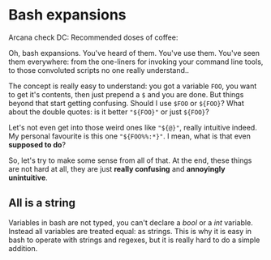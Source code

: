 # Bash expansions

Arcana check DC:
Recommended doses of coffee:

Oh, bash expansions. You've heard of them. You've use them. You've seen them
everywhere: from the one-liners for invoking your command line tools, to those
convoluted scripts no one really understand..

The concept is really easy to understand: you got a variable `FOO`, you
want to get it's contents, then just prepend a `$` and you are done. But things
beyond that start getting confusing. Should I use `$FOO` or `${FOO}`? What about
the double quotes: is it better `"${FOO}"` or just `${FOO}`?

Let's not even get into those weird ones like `"${@}"`, really intuitive indeed.
My personal favourite is this one `"${FOO%%:*}"`. I mean, what is that even **supposed to do**?

So, let's try to make some sense from all of that. At the end, these things are
not hard at all, they are just **really confusing** and **annoyingly
unintuitive**.

## All is a string

Variables in bash are not typed, you can't declare a _bool_ or a _int_ variable.
Instead all variables are treated equal: as strings. This is why it is easy in
bash to operate with strings and regexes, but it is really hard to do a simple
addition.





## 
